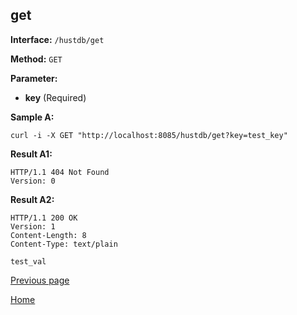 ## get ##

**Interface:** `/hustdb/get`

**Method:** `GET`

**Parameter:** 

*  **key** (Required)

**Sample A:**

    curl -i -X GET "http://localhost:8085/hustdb/get?key=test_key"

**Result A1:**

	HTTP/1.1 404 Not Found
	Version: 0

**Result A2:**

	HTTP/1.1 200 OK
	Version: 1
	Content-Length: 8
	Content-Type: text/plain

	test_val

[Previous page](../hustdb.md)

[Home](../../../index.md)